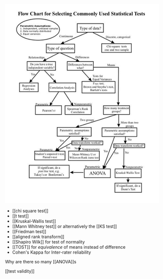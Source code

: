 ![](static/statistical_tests_flowchart.jpg)

 - [[chi square test]]
 - [[t test]]
 - [[Kruskal-Wallis test]]
 - [[Mann Whitney test]] or alternatively the [[KS test]]
 - [[Friedman test]]
 - [[aligned rank transform]]
 - [[Shapiro Wilk]] for test of normality
 - [[TOST]] for *equivalence* of means instead of difference
 - Cohen's Kappa for Inter-rater reliability

Why are there so many [[ANOVA]]s

[[test validity]]
